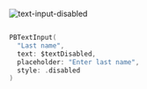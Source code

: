 ![text-input-disabled](https://github.com/powerhome/playbook/assets/92755007/0e08256e-dd76-4528-b748-826f38bbe6a0)


```swift

PBTextInput(
  "Last name",
  text: $textDisabled,
  placeholder: "Enter last name",
  style: .disabled
)

```
